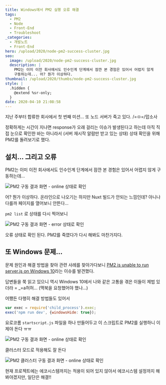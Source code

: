 ```yaml
---
title: Windows에서 PM2 실행 오류 해결
tags:
  - PM2
  - Node
  - Front-End
  - Troubleshoot
_categories:
  - 개발노트
  - Front-End
hero: /upload/2020/node-pm2-success-cluster.jpg
seo:
  image: /upload/2020/node-pm2-success-cluster.jpg
  description: |
    PM2는 이미 이전 회사에서도 인수인계 단계에서 잠깐 본 경험은 있어서 어렵지 않게
    구동하는데... 어? 뭔가 이상하다.
thumbnail: /upload/2020/thumbs/node-pm2-success-cluster.jpg
style: |
  .hidden {
    @extend %sr-only;
  }
date: 2020-04-10 21:08:58
---
```



지난 주부터 합류한 회사에서 첫 번째 미션... 또 노드 서버가 죽고 있다.
<span aria-hidden="true">/=ㅁ=/</span><span class="hidden">맙소사</span> <br>

정확하게는 시간이 지나면 response가 오래 걸리는 이슈가 발생된다고 하는데 아직 직접 눈으로
확인한 바는 아니라서 (서버 재시작 알람만 받고 있는 상태) 상태 확인을 위해 PM2를 돌려보기로
했다.

## 설치... 그리고 오류

PM2는 이미 이전 회사에서도 인수인계 단계에서 잠깐 본 경험은 있어서 어렵지 않게
구동하는데...

![PM2 구동 결과 화면 - online 상태로 확인](/upload/2020/node-pm2-fisrt-run.jpg)

어? 뭔가 이상하다.
온라인으로 나오기는 하지만 Nuxt 빌드가 안되는 느낌인데? 아니나 다를까 페이지를 열어보니
안뜬다...

`pm2 list` 로 상태를 다시 찍어보니

![PM2 구동 결과 화면 - error 상태로 확인](/upload/2020/node-pm2-fisrt-fail.jpg)

오류 상태로 확인 된다. PM2를 죽였다가 다시 해봐도 마찬가지다.

## 또 Windows 문제...

문제 원인과 해결 방법을 찾아 관련 사례를 찾아가다보니
[PM2 is unable to run server.js on Windows 10](https://github.com/Unitech/pm2/issues/2808)라는
이슈를 발견했다.

답변들을 쭉 읽고 있으니 역시 Windows 10에서 나와 같은 고통을 겪은 이들이 제법 있더라
<span aria-hidden="true">= _=a</span><span class="hidden">허허...</span>
(맥북을 요청했어야 했나...)

어쨌든 다행히 해결 방법들도 있어서

```javascript
var exec = require('child_process').exec;
exec('npm run dev', {windowsHide: true});
```

요로코롬 `startscript.js` 파일을 하나 만들어두고 이 스크립트로 PM2를 실행하니 이제야 돈다 ㅠㅠ

![PM2 구동 결과 화면 - online 상태로 확인](/upload/2020/node-pm2-success.jpg)

클러스터 모드로 적용해도 잘 돈다

![PM2 클러스터 구동 결과 화면 - online 상태로 확인](/upload/2020/node-pm2-success-cluster.jpg)

현재 프로젝트에는 에코시스템까지는 적용이 되어 있지 않아서 에코시스템 설정까지 해봐야겠지만,
일단은 해결!!